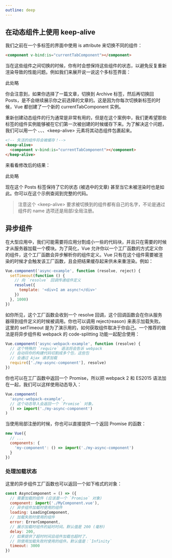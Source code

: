 ```yaml
---
outline: deep
---
```


## 在动态组件上使用 keep-alive
我们之前在一个多标签的界面中使用 is attribute 来切换不同的组件：
```html
<component v-bind:is="currentTabComponent"></component>
```
当在这些组件之间切换的时候，你有时会想保持这些组件的状态，以避免反复重新渲染导致的性能问题。例如我们来展开说一说这个多标签界面：  

此处略  

你会注意到，如果你选择了一篇文章，切换到 Archive 标签，然后再切换回 Posts，是不会继续展示你之前选择的文章的。这是因为你每次切换新标签的时候，Vue 都创建了一个新的 currentTabComponent 实例。

重新创建动态组件的行为通常是非常有用的，但是在这个案例中，我们更希望那些标签的组件实例能够被在它们第一次被创建的时候缓存下来。为了解决这个问题，我们可以用一个 、、、\<keep-alive> 元素将其动态组件包裹起来。
```html
<!-- 失活的组件将会被缓存！-->
<keep-alive>
  <component v-bind:is="currentTabComponent"></component>
</keep-alive>
```
来看看修改后的结果：

此处略  

现在这个 Posts 标签保持了它的状态 (被选中的文章) 甚至当它未被渲染时也是如此。你可以在这个示例查阅到完整的代码。

>注意这个 \<keep-alive> 要求被切换到的组件都有自己的名字，不论是通过组件的 name 选项还是局部/全局注册。
## 异步组件
在大型应用中，我们可能需要将应用分割成小一些的代码块，并且只在需要的时候才从服务器加载一个模块。为了简化，Vue 允许你以一个工厂函数的方式定义你的组件，这个工厂函数会异步解析你的组件定义。Vue 只有在这个组件需要被渲染的时候才会触发该工厂函数，且会把结果缓存起来供未来重渲染。例如：
```js
Vue.component('async-example', function (resolve, reject) {
  setTimeout(function () {
    // 向 `resolve` 回调传递组件定义
    resolve({
      template: '<div>I am async!</div>'
    })
  }, 1000)
})
```
如你所见，这个工厂函数会收到一个 resolve 回调，这个回调函数会在你从服务器得到组件定义的时候被调用。你也可以调用 reject(reason) 来表示加载失败。这里的 setTimeout 是为了演示用的，如何获取组件取决于你自己。一个推荐的做法是将异步组件和 webpack 的 code-splitting 功能一起配合使用：
```js
Vue.component('async-webpack-example', function (resolve) {
  // 这个特殊的 `require` 语法将会告诉 webpack
  // 自动将你的构建代码切割成多个包，这些包
  // 会通过 Ajax 请求加载
  require(['./my-async-component'], resolve)
})
```
你也可以在工厂函数中返回一个 Promise，所以把 webpack 2 和 ES2015 语法加在一起，我们可以这样使用动态导入：
```js
Vue.component(
  'async-webpack-example',
  // 这个动态导入会返回一个 `Promise` 对象。
  () => import('./my-async-component')
)
```
当使用局部注册的时候，你也可以直接提供一个返回 Promise 的函数：
```js
new Vue({
  // ...
  components: {
    'my-component': () => import('./my-async-component')
  }
})
```
### 处理加载状态
这里的异步组件工厂函数也可以返回一个如下格式的对象：
```js
const AsyncComponent = () => ({
  // 需要加载的组件 (应该是一个 `Promise` 对象)
  component: import('./MyComponent.vue'),
  // 异步组件加载时使用的组件
  loading: LoadingComponent,
  // 加载失败时使用的组件
  error: ErrorComponent,
  // 展示加载时组件的延时时间。默认值是 200 (毫秒)
  delay: 200,
  // 如果提供了超时时间且组件加载也超时了，
  // 则使用加载失败时使用的组件。默认值是：`Infinity`
  timeout: 3000
})
```